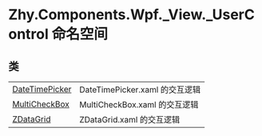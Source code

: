 # Zhy.Components.Wpf._View._UserControl 命名空间






## 类
<table>
<tr>
<td><a href="dcda2503-f095-62f6-dcd6-1038a6082d77">DateTimePicker</a></td>
<td>DateTimePicker.xaml 的交互逻辑</td></tr>
<tr>
<td><a href="dd6da720-3842-868a-671e-ac17f9e71f42">MultiCheckBox</a></td>
<td>MultiCheckBox.xaml 的交互逻辑</td></tr>
<tr>
<td><a href="745a7b55-dc2b-93df-b967-de6e1a075ed6">ZDataGrid</a></td>
<td>ZDataGrid.xaml 的交互逻辑</td></tr>
</table>